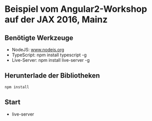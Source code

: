 # Beispiel vom Angular2-Workshop auf der JAX 2016, Mainz

## Benötigte Werkzeuge

- NodeJS: www.nodejs.org
- TypeScript: npm install typescript -g
- Live-Server: npm install live-server -g

## Herunterlade der Bibliotheken

``npm install`` 

## Start

- live-server


